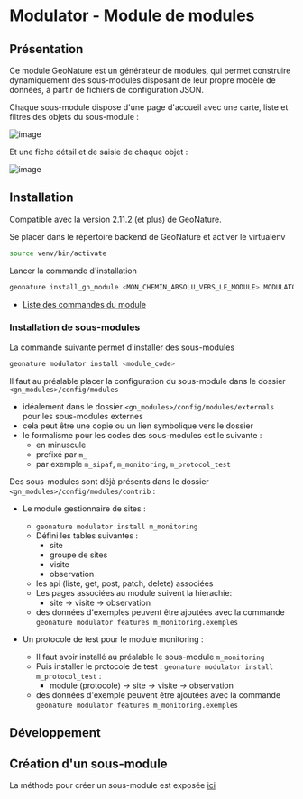 # Modulator - Module de modules

## Présentation

Ce module GeoNature est un générateur de modules, qui permet construire dynamiquement des sous-modules disposant de leur propre modèle de données, 
à partir de fichiers de configuration JSON.

Chaque sous-module dispose d'une page d'accueil avec une carte, liste et filtres des objets du sous-module :

![image](https://user-images.githubusercontent.com/4418840/217202599-44988f09-2651-49b4-966a-623d7abdcab9.png)

Et une fiche détail et de saisie de chaque objet :

![image](https://user-images.githubusercontent.com/4418840/217202865-45eb1a87-6826-4108-a8d5-6fa1a1392810.png)

## Installation

Compatible avec la version 2.11.2 (et plus) de GeoNature.

Se placer dans le répertoire backend de GeoNature et activer le virtualenv

```bash
source venv/bin/activate
```

Lancer la commande d'installation

```bash
geonature install_gn_module <MON_CHEMIN_ABSOLU_VERS_LE_MODULE> MODULATOR
```

- [Liste des commandes du module](./doc/commandes.md)

### Installation de sous-modules

La commande suivante permet d'installer des sous-modules

```bash
geonature modulator install <module_code>
```

Il faut au préalable placer la configuration du sous-module dans le
dossier `<gn_modules>/config/modules`

- idéalement dans le dossier `<gn_modules>/config/modules/externals`
  pour les sous-modules externes
- cela peut être une copie ou un lien symbolique vers le dossier
- le formalisme pour les codes des sous-modules est le suivante :   
   - en minuscule
   - prefixé par `m_`
   - par exemple `m_sipaf`, `m_monitoring`, `m_protocol_test`

Des sous-modules sont déjà présents dans le dossier
`<gn_modules>/config/modules/contrib` :

- Le module gestionnaire de sites :   
   - `geonature modulator install m_monitoring`
   - Défini les tables suivantes :
      - site
      - groupe de sites
      - visite
      - observation
   - les api (liste, get, post, patch, delete) associées
   - Les pages associées au module suivent la hierachie:
      - site -> visite -> observation
   - des données d'exemples peuvent être ajoutées avec la commande
     `geonature modulator features m_monitoring.exemples`

- Un protocole de test pour le module monitoring : 
   - Il faut avoir installé au préalable le sous-module
     `m_monitoring`
   - Puis installer le protocole de test : 
     `geonature modulator install m_protocol_test` : 
      - module (protocole) -> site -> visite -> observation
   - des données d'exemple peuvent être ajoutées avec la commande
     `geonature modulator features m_monitoring.exemples`

## Développement

## Création d'un sous-module

La méthode pour créer un sous-module est exposée
[ici](./doc/creation_module.md)

